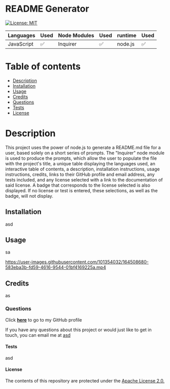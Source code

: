 # README Generator

[![License: MIT](https://img.shields.io/badge/License-MIT-yellow.svg)](https://opensource.org/licenses/MIT)

|   Languages   | Used      |  Node Modules   | Used      |   runtime   | Used      |
| ----------- | ----------- | ----------- | ----------- | ----------- | ----------- |
| JavaScript        |   ✅        | Inquirer      |   ✅        | node.js     |   ✅        |

# Table of contents
* [Description](#description)
* [Installation](#installation)
* [Usage](#usage)
* [Credits](#credits)
* [Questions](#questions)
* [Tests](#tests)
* [License](#license)

# Description
This project uses the power of node.js to generate a README.md file for a user, based solely on a short series of prompts. The "Inquirer" node module is used to produce the prompts, which allow the user to populate the file with the project's title, a unique table displaying the languages used, an interactive table of contents, a description, installation instructions, usage instructions, credits, links to their GitHub profile and email address, any tests included, and any license selected with a link to the documentation of said license. A badge that corresponds to the license selected is also displayed. If no license or test is entered, these selections, as well as the badge, will not display.

## Installation
asd

## Usage

sa

https://user-images.githubusercontent.com/101354032/164508680-583eba3b-fd59-4616-9544-01bf4169225a.mp4


## Credits
as

### Questions
Click <a href="https://github.com/asd" target="_blank">**here**<a> to go to my GitHub profile

If you have any questions about this project or would just like to get in touch, you can email me at <a href="mailto:asd" target="_blank">asd</a>

#### Tests
asd

#### License
The contents of this repository are protected under the <a href="https://www.apache.org/licenses/LICENSE-2.0">Apache License 2.0.</a>
